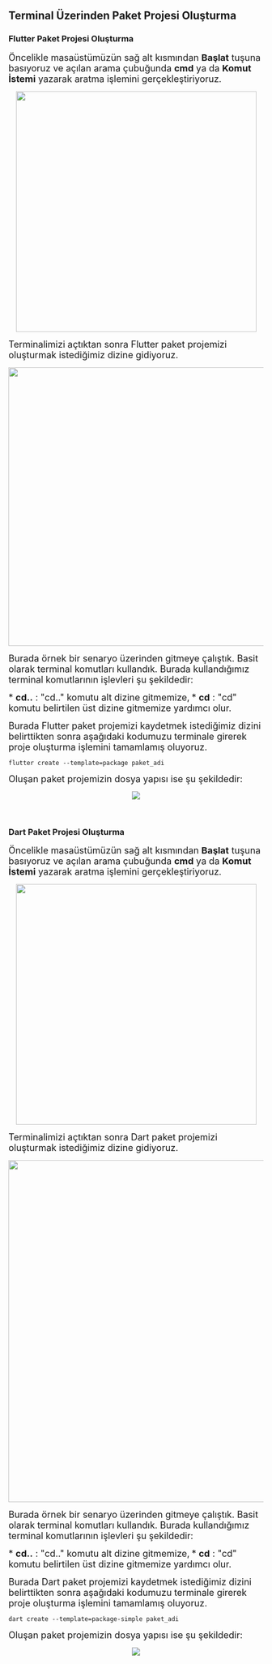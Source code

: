 ## Terminal Üzerinden Paket Projesi Oluşturma

### Flutter Paket Projesi Oluşturma

<font size="4">Öncelikle masaüstümüzün sağ alt kısmından **Başlat** tuşuna basıyoruz ve açılan arama çubuğunda **cmd** ya da **Komut İstemi** yazarak aratma işlemini gerçekleştiriyoruz.</font>

<p align="center">
  <img src="https://user-images.githubusercontent.com/61869567/162211104-467b2751-d76c-450c-841f-d9103194b6ff.png" height="475"/>
</p>

<font size="4">Terminalimizi açtıktan sonra Flutter paket projemizi oluşturmak istediğimiz dizine gidiyoruz.</font>

<p align="center">
  <img src="https://user-images.githubusercontent.com/61869567/162211506-fdb65c14-4b9c-49a5-b4c9-356be3726a64.png" width="550"/>
</p>

<font size="4">Burada örnek bir senaryo üzerinden gitmeye çalıştık. Basit olarak terminal komutları kullandık. Burada kullandığımız terminal komutlarının işlevleri şu şekildedir:</font>

<font size="4">* **cd..** : "cd.." komutu alt dizine gitmemize,</font>
<font size="4">* **cd** : "cd" komutu belirtilen üst dizine gitmemize yardımcı olur.</font>


<font size="4">Burada Flutter paket projemizi kaydetmek istediğimiz dizini belirttikten sonra aşağıdaki kodumuzu terminale girerek proje oluşturma işlemini tamamlamış oluyoruz.</font>

``` 
flutter create --template=package paket_adi
```


<font size="4">Oluşan paket projemizin dosya yapısı ise şu şekildedir:</font>

<p align="center">
  <img src="https://user-images.githubusercontent.com/61869567/162214265-ac17ccb0-0247-40e4-bd79-bdfd0549b87e.png" />
</p>


<p>&nbsp;</p>


### Dart Paket Projesi Oluşturma

<font size="4">Öncelikle masaüstümüzün sağ alt kısmından **Başlat** tuşuna basıyoruz ve açılan arama çubuğunda **cmd** ya da **Komut İstemi** yazarak aratma işlemini gerçekleştiriyoruz.</font>

<p align="center">
  <img src="https://user-images.githubusercontent.com/61869567/162211104-467b2751-d76c-450c-841f-d9103194b6ff.png" height="475"/>
</p>

<font size="4">Terminalimizi açtıktan sonra Dart paket projemizi oluşturmak istediğimiz dizine gidiyoruz.</font>

<p align="center">
  <img src="https://user-images.githubusercontent.com/61869567/162218467-dd17a9a4-9511-402f-ad58-ebf262ea4654.png" width="675"/>
</p>

<font size="4">Burada örnek bir senaryo üzerinden gitmeye çalıştık. Basit olarak terminal komutları kullandık. Burada kullandığımız terminal komutlarının işlevleri şu şekildedir:</font>

<font size="4">* **cd..** : "cd.." komutu alt dizine gitmemize,</font>
<font size="4">* **cd** : "cd" komutu belirtilen üst dizine gitmemize yardımcı olur.</font>

<font size="4">Burada Dart paket projemizi kaydetmek istediğimiz dizini belirttikten sonra aşağıdaki kodumuzu terminale girerek proje oluşturma işlemini tamamlamış oluyoruz.</font>

```
dart create --template=package-simple paket_adi
```

<font size="4">Oluşan paket projemizin dosya yapısı ise şu şekildedir:</font>


<p align="center">
  <img src="https://user-images.githubusercontent.com/61869567/162220298-f95f3450-8513-4be9-befc-9c046e7b8444.png" />
</p>


